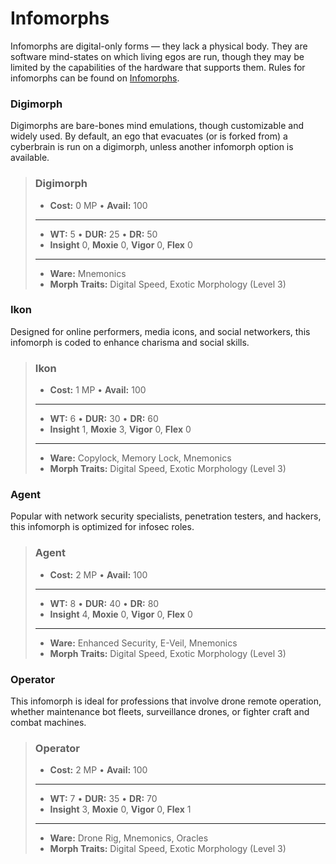 # Infomorphs

Infomorphs are digital-only forms — they lack a physical body. They are software mind-states on which living egos are run, though they may be limited by the capabilities of the hardware that supports them. Rules for infomorphs can be found on [Infomorphs](../13/08-infomorphs.md).

</blockquote>

### Digimorph

Digimorphs are bare-bones mind emulations, though customizable and widely used. By default, an ego that evacuates (or is forked from) a cyberbrain is run on a digimorph, unless another infomorph option is available.

<blockquote class="indent stat-list">

### Digimorph

- **Cost:** 0&nbsp;MP • **Avail:** 100

---

- **WT:** 5 • **DUR:** 25 • **DR:** 50
- **Insight** 0, **Moxie** 0, **Vigor** 0, **Flex** 0

---

- **Ware:** Mnemonics
- **Morph Traits:** Digital Speed, Exotic Morphology (Level 3)

</blockquote>

### Ikon

Designed for online performers, media icons, and social networkers, this infomorph is coded to enhance charisma and social skills.

<blockquote class="indent stat-list">

### Ikon

- **Cost:** 1&nbsp;MP • **Avail:** 100

---

- **WT:** 6 • **DUR:** 30 • **DR:** 60
- **Insight** 1, **Moxie** 3, **Vigor** 0, **Flex** 0

---

- **Ware:** Copylock, Memory Lock, Mnemonics
- **Morph Traits:** Digital Speed, Exotic Morphology (Level 3)

</blockquote>

### Agent

Popular with network security specialists, penetration testers, and hackers, this infomorph is optimized for infosec roles.

<blockquote class="indent stat-list">

### Agent

- **Cost:** 2&nbsp;MP • **Avail:** 100

---

- **WT:** 8 • **DUR:** 40 • **DR:** 80
- **Insight** 4, **Moxie** 0, **Vigor** 0, **Flex** 0

---

- **Ware:** Enhanced Security, E-Veil, Mnemonics
- **Morph Traits:** Digital Speed, Exotic Morphology (Level 3)

</blockquote>

### Operator

This infomorph is ideal for professions that involve drone remote operation, whether maintenance bot fleets, surveillance drones, or fighter craft and combat machines.

<blockquote class="indent stat-list">

### Operator

- **Cost:** 2&nbsp;MP • **Avail:** 100

---

- **WT:** 7 • **DUR:** 35 • **DR:** 70
- **Insight** 3, **Moxie** 0, **Vigor** 0, **Flex** 1

---

- **Ware:** Drone Rig, Mnemonics, Oracles
- **Morph Traits:** Digital Speed, Exotic Morphology (Level 3)

</blockquote>
